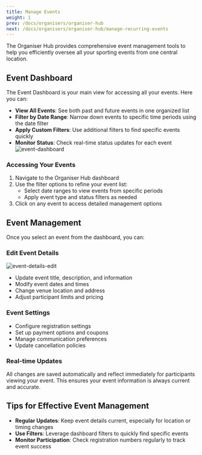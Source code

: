 ```yaml
---
title: Manage Events
weight: 1
prev: /docs/organisers/organiser-hub
next: /docs/organisers/organiser-hub/manage-recurring-events
---
```


The Organiser Hub provides comprehensive event management tools to help you efficiently oversee all your sporting events from one central location.

## Event Dashboard

The Event Dashboard is your main view for accessing all your events. Here you can:

- **View All Events**: See both past and future events in one organized list
- **Filter by Date Range**: Narrow down events to specific time periods using the date filter
- **Apply Custom Filters**: Use additional filters to find specific events quickly
- **Monitor Status**: Check real-time status updates for each event
  ![event-dashboard](/images/docs/organisers/organiser-hub/event-dashboard.jpg)

### Accessing Your Events

1. Navigate to the Organiser Hub dashboard
2. Use the filter options to refine your event list:
   - Select date ranges to view events from specific periods
   - Apply event type and status filters as needed
3. Click on any event to access detailed management options

## Event Management

Once you select an event from the dashboard, you can:

### Edit Event Details

![event-details-edit](/images/docs/organisers/organiser-hub/event-details-edit.png)

- Update event title, description, and information
- Modify event dates and times
- Change venue location and address
- Adjust participant limits and pricing

### Event Settings

- Configure registration settings
- Set up payment options and coupons
- Manage communication preferences
- Update cancellation policies

### Real-time Updates

All changes are saved automatically and reflect immediately for participants viewing your event. This ensures your event information is always current and accurate.

## Tips for Effective Event Management

- **Regular Updates**: Keep event details current, especially for location or timing changes
- **Use Filters**: Leverage dashboard filters to quickly find specific events
- **Monitor Participation**: Check registration numbers regularly to track event success
